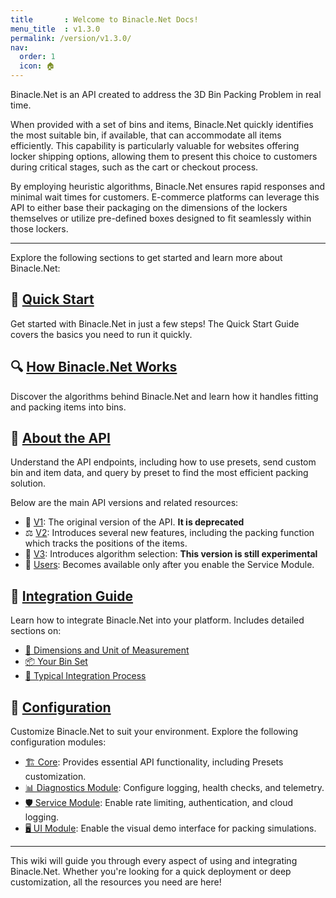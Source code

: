 ```yaml
---
title       : Welcome to Binacle.Net Docs!
menu_title  : v1.3.0
permalink: /version/v1.3.0/
nav:
  order: 1
  icon: 🏠
---
```



Binacle.Net is an API created to address the 3D Bin Packing Problem in real time.

When provided with a set of bins and items, Binacle.Net quickly identifies the most suitable bin, if available, that can accommodate all items efficiently. This capability is particularly valuable for websites offering locker shipping options, allowing them to present this choice to customers during critical stages, such as the cart or checkout process.

By employing heuristic algorithms, Binacle.Net ensures rapid responses and minimal wait times for customers. E-commerce platforms can leverage this API to either base their packaging on the dimensions of the lockers themselves or utilize pre-defined boxes designed to fit seamlessly within those lockers.

---

Explore the following sections to get started and learn more about Binacle.Net:

## 🚀 [Quick Start](./quick-start/)
Get started with Binacle.Net in just a few steps! The Quick Start Guide covers the basics you need to run it quickly.

## 🔍 [How Binacle.Net Works](./how-binacle-net-works/)
Discover the algorithms behind Binacle.Net and learn how it handles fitting and packing items into bins.

## 📡 [About the API](./api/)
Understand the API endpoints, including how to use presets, send custom bin and item data, and query by preset to find the most efficient packing solution.

Below are the main API versions and related resources:
- 🚨 [V1](./api/v1/): The original version of the API. **It is deprecated**
- ⚖️ [V2](./api/v2/): Introduces several new features, including the packing function which tracks the positions of the items.
- 🧪 [V3](./api/v3): Introduces algorithm selection: **This version is still experimental**
- 👥 [Users](./api/users/): Becomes available only after you enable the Service Module.

## 🔗 [Integration Guide](./integration-guide/)
Learn how to integrate Binacle.Net into your platform. Includes detailed sections on:

- [📏 Dimensions and Unit of Measurement](./integration-guide/dimensions-and-unit-of-measurement/)
- [📦 Your Bin Set](./integration-guide/your-bin-set/)
- [🌟 Typical Integration Process](./integration-guide/typical-integration-process/)

## 🔧 [Configuration](./configuration/)
Customize Binacle.Net to suit your environment. Explore the following configuration modules:

- [🏗️ Core](./configuration/core/): Provides essential API functionality, including Presets customization.
- [📊 Diagnostics Module](./configuration/diagnostics-module/): Configure logging, health checks, and telemetry.
- [🛡️ Service Module](./configuration/service-module/): Enable rate limiting, authentication, and cloud logging.
- [🖥️ UI Module](./configuration/ui-module/): Enable the visual demo interface for packing simulations.

---

This wiki will guide you through every aspect of using and integrating Binacle.Net. Whether you're looking for a quick deployment or deep customization, all the resources you need are here!
